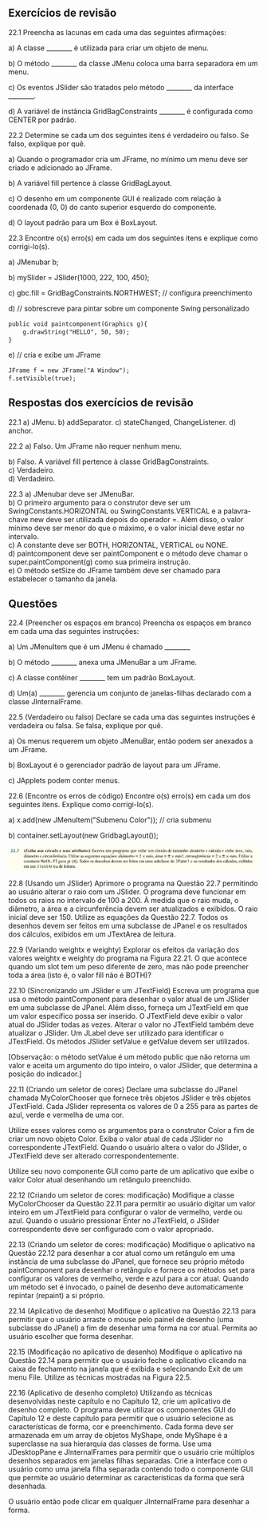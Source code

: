 ## Exercícios de revisão

22.1 Preencha as lacunas em cada uma das seguintes afirmações:

a) A classe ________ é utilizada para criar um objeto de menu.

b) O método ________ da classe JMenu coloca uma barra separadora em um menu.

c) Os eventos JSlider são tratados pelo método ________ da interface ________.

d) A variável de instância GridBagConstraints ________ é configurada como CENTER por padrão.


22.2 Determine se cada um dos seguintes itens é verdadeiro ou falso. Se falso, explique por quê.

a) Quando o programador cria um JFrame, no mínimo um menu deve ser criado e adicionado ao JFrame.

b) A variável fill pertence à classe GridBagLayout.

c) O desenho em um componente GUI é realizado com relação à coordenada (0, 0) do canto superior esquerdo do componente.

d) O layout padrão para um Box é BoxLayout.


22.3 Encontre o(s) erro(s) em cada um dos seguintes itens e explique como corrigi-lo(s).

a) JMenubar b;

b) mySlider = JSlider(1000, 222, 100, 450);

c) gbc.fill = GridBagConstraints.NORTHWEST; // configura preenchimento

d) // sobrescreve para pintar sobre um componente Swing personalizado

```
public void paintcomponent(Graphics g){
    g.drawString("HELLO", 50, 50);
}
```

e) // cria e exibe um JFrame

```
JFrame f = new JFrame("A Window");
f.setVisible(true);
```


## Respostas dos exercícios de revisão

22.1 a) JMenu. b) addSeparator. c) stateChanged, ChangeListener. d) anchor.

22.2 a) Falso. Um JFrame não requer nenhum menu.

b) Falso. A variável fill pertence à classe GridBagConstraints.    
c) Verdadeiro.    
d) Verdadeiro.    

22.3 a) JMenubar deve ser JMenuBar.  
b) O primeiro argumento para o construtor deve ser um SwingConstants.HORIZONTAL ou SwingConstants.VERTICAL e a palavra-chave new deve ser utilizada depois do operador =. Além disso, o valor mínimo deve ser menor do que o máximo, e o valor inicial deve estar no intervalo.  
c) A constante deve ser BOTH, HORIZONTAL, VERTICAL ou NONE.  
d) paintcomponent deve ser paintComponent e o método deve chamar o super.paintComponent(g) como sua primeira instrução.  
e) O método setSize do JFrame também deve ser chamado para estabelecer o tamanho da janela.  


## Questões

22.4 (Preencher os espaços em branco) Preencha os espaços em branco em cada uma das seguintes instruções:

a) Um JMenuItem que é um JMenu é chamado ________

b) O método ________ anexa uma JMenuBar a um JFrame.

c) A classe contêiner ________ tem um padrão BoxLayout.

d) Um(a) ________ gerencia um conjunto de janelas-filhas declarado com a classe JInternalFrame.

22.5 (Verdadeiro ou falso) Declare se cada uma das seguintes instruções é verdadeira ou falsa. Se falsa, explique por quê.

a) Os menus requerem um objeto JMenuBar, então podem ser anexados a um JFrame.

b) BoxLayout é o gerenciador padrão de layout para um JFrame.

c) JApplets podem conter menus.


22.6 (Encontre os erros de código) Encontre o(s) erro(s) em cada um dos seguintes itens. Explique como corrigi-lo(s).

a) x.add(new JMenuItem("Submenu Color")); // cria submenu

b) container.setLayout(new GridbagLayout());

![](img/exer_22_27.png)

22.8 (Usando um JSlider) Aprimore o programa na Questão 22.7 permitindo ao usuário alterar o raio com um JSlider. O programa deve funcionar em todos os raios no intervalo de 100 a 200. À medida que o raio muda, o diâmetro, a área e a circunferência devem ser atualizados e exibidos. O raio inicial deve ser 150. Utilize as equações da Questão 22.7. Todos os desenhos devem ser feitos em uma subclasse de JPanel e os resultados dos cálculos, exibidos em um JTextArea de leitura.


22.9 (Variando weightx e weighty) Explorar os efeitos da variação dos valores weightx e weighty do programa na Figura 22.21. O que acontece quando um slot tem um peso diferente de zero, mas não pode preencher toda a área (isto é, o valor fill não é BOTH)?

22.10 (Sincronizando um JSlider e um JTextField) Escreva um programa que usa o método paintComponent para desenhar o valor atual de um JSlider em uma subclasse de JPanel. Além disso, forneça um JTextField em que um valor específico possa ser inserido. O JTextField deve exibir o valor atual do JSlider todas as vezes. Alterar o valor no JTextField também deve atualizar o JSlider. Um JLabel deve ser utilizado para identificar o JTextField. Os métodos JSlider setValue e getValue devem ser utilizados. 

[Observação: o método setValue é um método public que não retorna um valor e aceita um argumento do tipo inteiro, o valor JSlider, que determina a posição do indicador.]


22.11 (Criando um seletor de cores) Declare uma subclasse do JPanel chamada MyColorChooser que fornece três objetos JSlider e três objetos JTextField. Cada JSlider representa os valores de 0 a 255 para as partes de azul, verde e vermelha de uma cor. 

Utilize esses valores como os argumentos para o construtor Color a fim de criar um novo objeto Color. Exiba o valor atual de cada JSlider no correspondente JTextField. Quando o usuário altera o valor do JSlider, o JTextField deve ser alterado correspondentemente.

Utilize seu novo componente GUI como parte de um aplicativo que exibe o valor Color atual desenhando um retângulo preenchido.


22.12 (Criando um seletor de cores: modificação) Modifique a classe MyColorChooser da Questão 22.11 para permitir ao usuário digitar um valor inteiro em um JTextField para configurar o valor de vermelho, verde ou azul. Quando o usuário pressionar Enter no JTextField, o JSlider correspondente deve ser configurado com o valor apropriado.

22.13 (Criando um seletor de cores: modificação) Modifique o aplicativo na Questão 22.12 para desenhar a cor atual como um retângulo em uma instância de uma subclasse do JPanel, que fornece seu próprio método paintComponent para desenhar o retângulo e fornece os métodos set para configurar os valores de vermelho, verde e azul para a cor atual. Quando um método set é invocado, o painel de desenho deve automaticamente repintar (repaint) a si próprio.


22.14 (Aplicativo de desenho) Modifique o aplicativo na Questão 22.13 para permitir que o usuário arraste o mouse pelo painel de desenho (uma subclasse do JPanel) a fim de desenhar uma forma na cor atual. Permita ao usuário escolher que forma desenhar.


22.15 (Modificação no aplicativo de desenho) Modifique o aplicativo na Questão 22.14 para permitir que o usuário feche o aplicativo clicando na caixa de fechamento na janela que é exibida e selecionando Exit de um menu File. Utilize as técnicas mostradas na Figura 22.5.

22.16 (Aplicativo de desenho completo) Utilizando as técnicas desenvolvidas neste capítulo e no Capítulo 12, crie um aplicativo de desenho completo. O programa deve utilizar os componentes GUI do Capítulo 12 e deste capítulo para permitir que o usuário selecione as características de forma, cor e preenchimento. Cada forma deve ser armazenada em um array de objetos MyShape, onde MyShape é a superclasse na sua hierarquia das classes de forma. Use uma JDesktopPane e JInternalFrames para permitir que o usuário crie múltiplos desenhos separados em janelas filhas separadas. Crie a interface com o usuário como uma janela filha separada contendo todo o componente GUI que permite ao usuário determinar as características da forma que será desenhada. 

O usuário então pode clicar em qualquer JInternalFrame para desenhar a forma.


